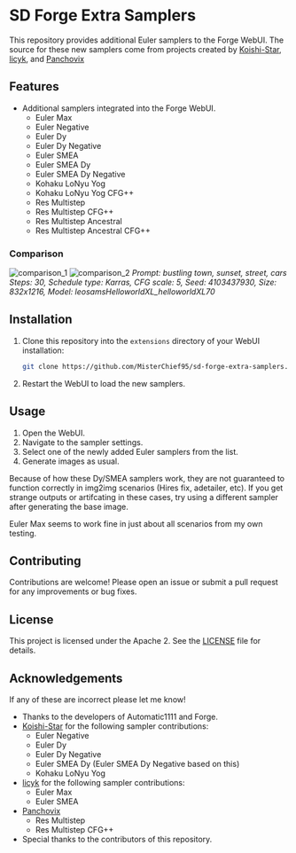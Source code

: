 # SD Forge Extra Samplers

This repository provides additional Euler samplers to the Forge WebUI.
The source for these new samplers come from projects created by [Koishi-Star](https://github.com/Koishi-Star/Euler-Smea-Dyn-Sampler), [licyk](https://github.com/licyk/advanced_euler_sampler_extension/tree/main), and [Panchovix](https://github.com/Panchovix/stable-diffusion-webui-reForge/blob/70f68fd52cb70f8f64e18e6c8e775e35ddf70f67/ldm_patched/k_diffusion/sampling.py#L2844)

## Features

- Additional samplers integrated into the Forge WebUI.
  - Euler Max
  - Euler Negative
  - Euler Dy
  - Euler Dy Negative
  - Euler SMEA
  - Euler SMEA Dy
  - Euler SMEA Dy Negative
  - Kohaku LoNyu Yog
  - Kohaku LoNyu Yog CFG++
  - Res Multistep
  - Res Multistep CFG++
  - Res Multistep Ancestral
  - Res Multistep Ancestral CFG++
 
### Comparison

![comparison_1](https://github.com/user-attachments/assets/7f2aa2c1-1f13-42c3-bffe-531bf7a1ec1c)
![comparison_2](https://github.com/user-attachments/assets/92eedf75-d073-4894-a232-e666f0949865)
*Prompt: bustling town, sunset, street, cars  
Steps: 30, Schedule type: Karras, CFG scale: 5, Seed: 4103437930, Size: 832x1216, Model: leosamsHelloworldXL_helloworldXL70*

## Installation

1. Clone this repository into the `extensions` directory of your WebUI installation:
    ```sh
    git clone https://github.com/MisterChief95/sd-forge-extra-samplers.git
    ```
2. Restart the WebUI to load the new samplers.

## Usage

1. Open the WebUI.
2. Navigate to the sampler settings.
3. Select one of the newly added Euler samplers from the list.
4. Generate images as usual.

Because of how these Dy/SMEA samplers work, they are not guaranteed to function correctly in img2img scenarios (Hires fix, adetailer, etc).
If you get strange outputs or artifcating in these cases, try using a different sampler after generating the base image.

Euler Max seems to work fine in just about all scenarios from my own testing.

## Contributing

Contributions are welcome! Please open an issue or submit a pull request for any improvements or bug fixes.

## License

This project is licensed under the Apache 2. See the [LICENSE](LICENSE) file for details.

## Acknowledgements

If any of these are incorrect please let me know!

- Thanks to the developers of Automatic1111 and Forge.
- [Koishi-Star](https://github.com/Koishi-Star/Euler-Smea-Dyn-Sampler) for the following sampler contributions:
  - Euler Negative
  - Euler Dy
  - Euler Dy Negative
  - Euler SMEA Dy (Euler SMEA Dy Negative based on this)
  - Kohaku LoNyu Yog
- [licyk](https://github.com/licyk/advanced_euler_sampler_extension/tree/main) for the following sampler contributions:
  - Euler Max
  - Euler SMEA
- [Panchovix](https://github.com/Panchovix/stable-diffusion-webui-reForge)
  - Res Multistep
  - Res Multistep CFG++
- Special thanks to the contributors of this repository.
